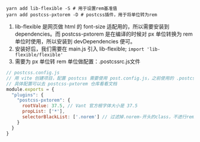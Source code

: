 ```shell
yarn add lib-flexible -S # 用于设置rem基准值
yarn add postcss-pxtorem -D # postcss插件，用于将单位转为rem
```

1. lib-flexible 是网页做 html 的 font-size 适配用的，所以需要安装到 dependencies。而 postcss-pxtorem 是在编译的时候对 px 单位转换为 rem 单位时使用，所以安装到 devDependencies 便可。
2. 安装好后，我们需要在 main.js 引入 lib-flexible;  `import 'lib-flexible/flexible'`
3. 需要为 px 单位转 rem 单位做配置：.postcssrc.js文件
```javascript
// postcss.config.js
// 用 vite 创建项目，配置 postcss 需要使用 post.config.js，之前使用的 .postcssrc.js 已经被抛弃
// 具体配置可以去 postcss-pxtorem 仓库看看文档
module.exports = {
  "plugins": {
    "postcss-pxtorem": {
      rootValue: 37.5, // Vant 官方根字体大小是 37.5
      propList: ['*'],
      selectorBlackList: ['.norem'] // 过滤掉.norem-开头的class，不进行rem转换
    }
  }
}
```